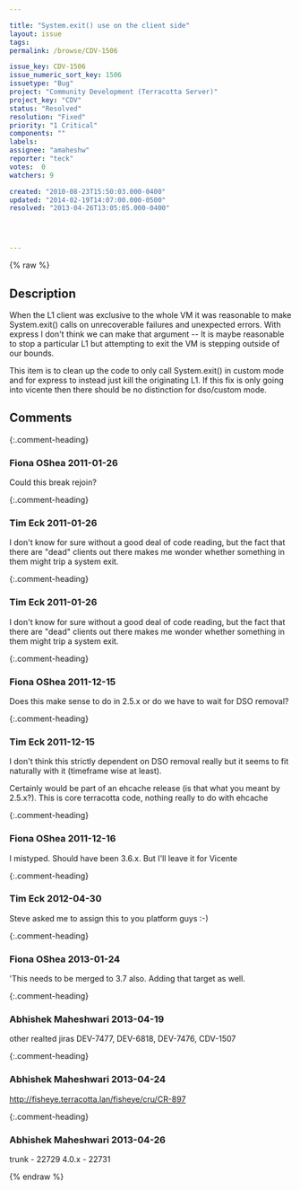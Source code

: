 ```yaml
---

title: "System.exit() use on the client side"
layout: issue
tags: 
permalink: /browse/CDV-1506

issue_key: CDV-1506
issue_numeric_sort_key: 1506
issuetype: "Bug"
project: "Community Development (Terracotta Server)"
project_key: "CDV"
status: "Resolved"
resolution: "Fixed"
priority: "1 Critical"
components: ""
labels: 
assignee: "amaheshw"
reporter: "teck"
votes:  0
watchers: 9

created: "2010-08-23T15:50:03.000-0400"
updated: "2014-02-19T14:07:00.000-0500"
resolved: "2013-04-26T13:05:05.000-0400"




---
```


{% raw %}

## Description

<div markdown="1" class="description">

When the L1 client was exclusive to the whole VM it was reasonable to make System.exit() calls on unrecoverable failures and unexpected errors. With express I don't think we can make that argument -- It is maybe reasonable to stop a particular L1 but attempting to exit the VM is stepping outside of our bounds. 

This item is to clean up the code to only call System.exit() in custom mode and for express to instead just kill the originating L1. If this fix is only going into vicente then there should be no distinction for dso/custom mode. 

</div>

## Comments


{:.comment-heading}
### **Fiona OShea** <span class="date">2011-01-26</span>

<div markdown="1" class="comment">

Could this break rejoin?

</div>


{:.comment-heading}
### **Tim Eck** <span class="date">2011-01-26</span>

<div markdown="1" class="comment">

I don't know for sure without a good deal of code reading, but the fact that there are "dead" clients out there makes me wonder whether something in them might trip a system exit. 



</div>


{:.comment-heading}
### **Tim Eck** <span class="date">2011-01-26</span>

<div markdown="1" class="comment">

I don't know for sure without a good deal of code reading, but the fact that there are "dead" clients out there makes me wonder whether something in them might trip a system exit. 



</div>


{:.comment-heading}
### **Fiona OShea** <span class="date">2011-12-15</span>

<div markdown="1" class="comment">

Does this make sense to do in 2.5.x or do we have to wait for DSO removal?

</div>


{:.comment-heading}
### **Tim Eck** <span class="date">2011-12-15</span>

<div markdown="1" class="comment">

I don't think this strictly dependent on DSO removal really but it seems to fit naturally with it (timeframe wise at least).

Certainly would be part of an ehcache release (is that what you meant by 2.5.x?). This is core terracotta code, nothing really to do with ehcache


</div>


{:.comment-heading}
### **Fiona OShea** <span class="date">2011-12-16</span>

<div markdown="1" class="comment">

I mistyped. Should have been 3.6.x. But I'll leave it for Vicente

</div>


{:.comment-heading}
### **Tim Eck** <span class="date">2012-04-30</span>

<div markdown="1" class="comment">

Steve asked me to assign this to you platform guys :-)

</div>


{:.comment-heading}
### **Fiona OShea** <span class="date">2013-01-24</span>

<div markdown="1" class="comment">

'This needs to be merged to 3.7 also. 
Adding that target as well.

</div>


{:.comment-heading}
### **Abhishek Maheshwari** <span class="date">2013-04-19</span>

<div markdown="1" class="comment">

other realted jiras DEV-7477, DEV-6818, DEV-7476, CDV-1507

</div>


{:.comment-heading}
### **Abhishek Maheshwari** <span class="date">2013-04-24</span>

<div markdown="1" class="comment">

http://fisheye.terracotta.lan/fisheye/cru/CR-897

</div>


{:.comment-heading}
### **Abhishek Maheshwari** <span class="date">2013-04-26</span>

<div markdown="1" class="comment">

trunk - 22729
4.0.x - 22731

</div>



{% endraw %}
